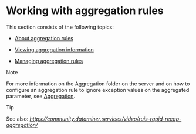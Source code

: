 # Working with aggregation rules

This section consists of the following topics:

- [About aggregation rules](About_aggregation_rules.md)

- [Viewing aggregation information](Viewing_aggregation_information.md)

- [Managing aggregation rules](Managing_aggregation_rules.md)

> [!NOTE]
> For more information on the Aggregation folder on the server and on how to configure an aggregation rule to ignore exception values on the aggregated parameter, see [Aggregation](../../part_7/SkylineDataminerFolder/Aggregation.md).

> [!TIP]
> See also:
> *<https://community.dataminer.services/video/ruis-rapid-recap-aggregation/>* 

